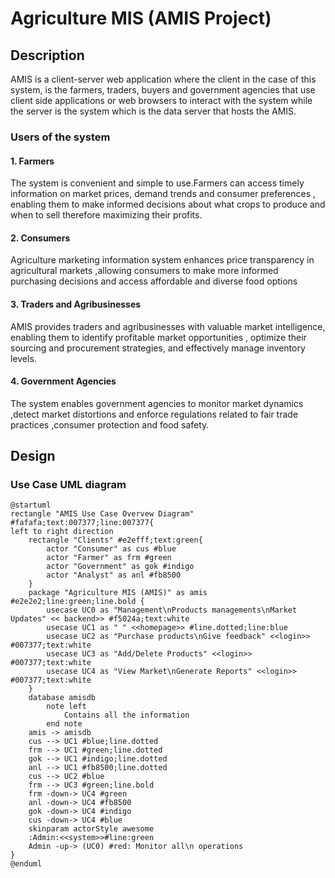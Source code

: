# Agriculture MIS (AMIS Project)
## Description
AMIS is a client-server web application where the client in the case of this system, is the farmers, traders, buyers and government agencies that use client side applications or web browsers to interact with the system while the server is the system which is the data server that hosts the AMIS.
### Users of the system
#### 1. Farmers
The system is convenient and simple to use.Farmers can access timely information on market prices, demand trends and consumer preferences , enabling them to make informed decisions about what crops to produce and when to sell therefore maximizing their profits.
#### 2. Consumers
Agriculture marketing information system enhances price transparency in agricultural markets ,allowing consumers to make more informed purchasing decisions and access affordable and diverse food options
#### 3. Traders and Agribusinesses 
AMIS provides traders and agribusinesses with valuable market intelligence, enabling them to identify profitable market opportunities , optimize their sourcing and procurement strategies, and effectively manage inventory levels.
#### 4. Government Agencies
The system enables government agencies to monitor market dynamics ,detect market distortions and enforce regulations related to fair trade practices ,consumer protection and food safety.
## Design
### Use Case UML diagram
``` puml
@startuml
rectangle "AMIS Use Case Overvew Diagram" #fafafa;text:007377;line:007377{
left to right direction
    rectangle "Clients" #e2efff;text:green{
        actor "Consumer" as cus #blue
        actor "Farmer" as frm #green
        actor "Government" as gok #indigo
        actor "Analyst" as anl #fb8500
    }
    package "Agriculture MIS (AMIS)" as amis #e2e2e2;line:green;line.bold {
        usecase UC0 as "Management\nProducts managements\nMarket Updates" << backend>> #f5024a;text:white
        usecase UC1 as " " <<homepage>> #line.dotted;line:blue
        usecase UC2 as "Purchase products\nGive feedback" <<login>> #007377;text:white
        usecase UC3 as "Add/Delete Products" <<login>> #007377;text:white
        usecase UC4 as "View Market\nGenerate Reports" <<login>> #007377;text:white
    }
    database amisdb
        note left
            Contains all the information
        end note
    amis -> amisdb
    cus --> UC1 #blue;line.dotted
    frm --> UC1 #green;line.dotted
    gok --> UC1 #indigo;line.dotted
    anl --> UC1 #fb8500;line.dotted
    cus --> UC2 #blue
    frm --> UC3 #green;line.bold
    frm -down-> UC4 #green
    anl -down-> UC4 #fb8500
    gok -down-> UC4 #indigo
    cus -down-> UC4 #blue
    skinparam actorStyle awesome
    :Admin:<<system>>#line:green 
    Admin -up-> (UC0) #red: Monitor all\n operations
}
@enduml

```
